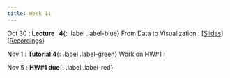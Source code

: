 ```yaml
---
title: Week 11
---
```


Oct 30
: **Lecture &nbsp; 4**{: .label .label-blue} From Data to Visualization
  : [[Slides](https://canvas.nus.edu.sg)] [[Recordings](https://canvas.nus.edu.sg)]

Nov 1
: **Tutorial 4**{: .label .label-green} Work on HW#1
  : [](#) 

Nov 5
: **HW#1 due**{: .label .label-red}
